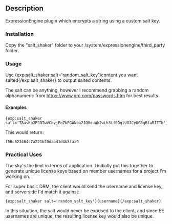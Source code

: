 
## Description

ExpressionEngine plugin which encrypts a string using a custom salt key.

### Installation

Copy the "salt_shaker" folder to your /system/expressionengine/third_party folder.

### Usage

Use {exp:salt_shaker salt='random_salt_key'}content you want salted{/exp:salt_shaker} to output salted contents.

The salt can be anything, however I recommend grabbing a random alphanumeric from https://www.grc.com/passwords.htm for best results.

#### Examples

```
{exp:salt_shaker salt='T8asKa2PJOTwVCbvjEoZkPGANea2JQUouWh2wLh3tf0DglUOJCyOGBgBfaB1TTb'}teststring{/exp:salt_shaker}
```

This would return:

```
f56c623464c7a221b20dabd1d4b3faa9
```

### Practical Uses

The sky's the limit in terms of application. I initially put this together to generate unique license keys based on member usernames for a project I'm working on.

For super basic DRM, the client would send the username and license key, and serverside I'd match it against:

```
{exp:salt_shaker salt='random_salt_key'}{username}{/exp:salt_shaker}
```

In this situation, the salt would never be exposed to the client, and since EE usernames are unique, the resulting license key would also be unique.